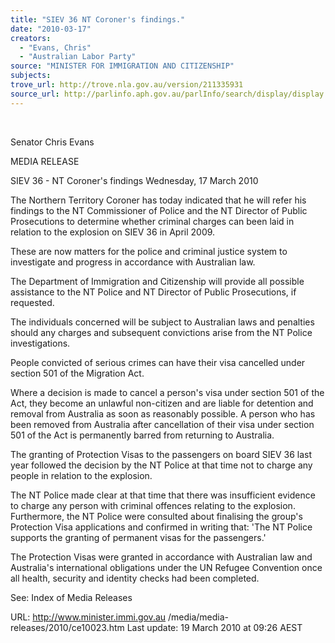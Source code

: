 ```yaml
---
title: "SIEV 36 NT Coroner's findings."
date: "2010-03-17"
creators:
  - "Evans, Chris"
  - "Australian Labor Party"
source: "MINISTER FOR IMMIGRATION AND CITIZENSHIP"
subjects:
trove_url: http://trove.nla.gov.au/version/211335931
source_url: http://parlinfo.aph.gov.au/parlInfo/search/display/display.w3p;query=Id%3A%22media/pressrel/MSEW6%22
---
```


  

 Senator Chris Evans   

 MEDIA RELEASE 

 SIEV 36 - NT Coroner's findings  Wednesday, 17 March 2010 

 The Northern Territory Coroner has today indicated that he will refer his findings to  the NT Commissioner of Police and the NT Director of Public Prosecutions to  determine whether criminal charges can been laid in relation to the explosion on  SIEV 36 in April 2009. 

 These are now matters for the police and criminal justice system to investigate and  progress in accordance with Australian law. 

 The Department of Immigration and Citizenship will provide all possible assistance to  the NT Police and NT Director of Public Prosecutions, if requested. 

 The individuals concerned will be subject to Australian laws and penalties should any  charges and subsequent convictions arise from the NT Police investigations. 

 People convicted of serious crimes can have their visa cancelled under section 501  of the Migration Act. 

 Where a decision is made to cancel a person's visa under section 501 of the Act,  they become an unlawful non-citizen and are liable for detention and removal from  Australia as soon as reasonably possible. A person who has been removed from  Australia after cancellation of their visa under section 501 of the Act is permanently  barred from returning to Australia. 

 The granting of Protection Visas to the passengers on board SIEV 36 last year  followed the decision by the NT Police at that time not to charge any people in  relation to the explosion. 

 The NT Police made clear at that time that there was insufficient evidence to charge  any person with criminal offences relating to the explosion. Furthermore, the NT  Police were consulted about finalising the group's Protection Visa applications and  confirmed in writing that: 'The NT Police supports the granting of permanent visas for  the passengers.' 

 The Protection Visas were granted in accordance with Australian law and Australia's  international obligations under the UN Refugee Convention once all health, security  and identity checks had been completed. 

 

 See:  Index of Media Releases 

 URL: http://www.minister.immi.gov.au /media/media-releases/2010/ce10023.htm   Last update: 19 March 2010 at 09:26 AEST  

 


